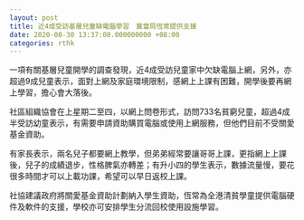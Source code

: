 ```yaml
---
layout: post
title: 近4成受訪基層兒童缺電腦學習　冀當局恆常提供支援
date: 2020-08-30 13:37:08.000000000 +08:00
categories: rthk
---
```


一項有關基層兒童開學的調查發現，近4成受訪兒童家中欠缺電腦上網，另外，亦超過9成兒童表示，面對上網及家庭環境限制，感網上上課有困難，開學後要再網上學習，擔心會大落後。

社區組織協會在上星期二至四，以網上問卷形式，訪問733名貧窮兒童，超過4成半受訪幼童表示，有需要申請資助購買電腦或使用上網服務，但他們目前不受關愛基金資助。 

有家長表示，兩名兒子都要網上教學，但弟弟經常要讓哥哥上課，更指網上上課後，兒子的成績退步，性格脾氣亦轉差；有升小四的學生表示，數據流量慢，要花很多時間才可以上載功課，希望可以早日返校上課。

社協建議政府將關愛基金資助計劃納入學生資助，恆常為全港清貧學童提供電腦硬件及軟件的支援，學校亦可安排學生分流回校使用設施學習。
